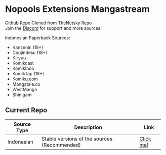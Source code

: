 # Nopools Extensions Mangastream

[Github Repo](https://github.com/naufaljct48/nopools-extensions)
Cloned from [TheNetsky Repo](https://github.com/TheNetsky/extensions-mangastream)
<br>
Join the [Discord](https://discord.gg/rmf6jQpMU9) for support and more sources!

Indonesian Paperback Sources:

- Kanzenin (18+)
- Doujindesu (18+)
- Kiryuu
- Komikcast
- KomikIndo
- KomikTap (18+)
- Komiku.com
- Mangatale.co
- WestManga
- Shinigami

## Current Repo

| Source Type  | Description                                   | Link                                                               |
| ------------ | --------------------------------------------- | ------------------------------------------------------------------ |
| Indonesian   | Stable versions of the sources. (Recommended) | [Click me!](https://naufaljct48.github.io/nopools-extensions/0.6/) |
